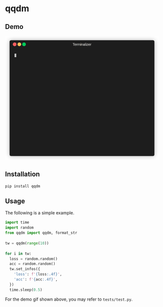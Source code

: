 # qqdm

## Demo
<img src="https://github.com/KimythAnly/qqdm/blob/main/demo.gif" width="768"/>

## Installation
```
pip install qqdm
```

## Usage
The following is a simple example.
```python
import time
import random
from qqdm import qqdm, format_str

tw = qqdm(range(10))

for i in tw:
  loss = random.random()
  acc = random.random()
  tw.set_infos({
    'loss': f'{loss:.4f}',
    'acc': f'{acc:.4f}',
  })
  time.sleep(0.5)
```

For the demo gif shown above, you may refer to `tests/test.py`.
